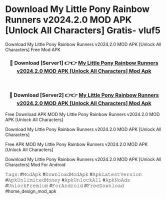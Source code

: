 # Download My Little Pony Rainbow Runners v2024.2.0 MOD APK [Unlock All Characters] Gratis- vluf5
Download My Little Pony Rainbow Runners v2024.2.0 MOD APK [Unlock All Characters] Free Mod APK

<div align="center">
<h3>🔴 Download [Server1] 👉👉 <a href="https://apk-comot.site?title=My_Little_Pony_Rainbow_Runners_v2024.2.0_MOD_APK_[Unlock_All_Characters]">My Little Pony Rainbow Runners v2024.2.0 MOD APK [Unlock All Characters] Mod Apk</a></h3><br>

<h3>🔴 Download [Server2] 👉👉 <a href="https://apk-comot.site?title=My_Little_Pony_Rainbow_Runners_v2024.2.0_MOD_APK_[Unlock_All_Characters]">My Little Pony Rainbow Runners v2024.2.0 MOD APK [Unlock All Characters] Mod Apk</a></h3>
</div>


Free Download APK MOD My Little Pony Rainbow Runners v2024.2.0 MOD APK [Unlock All Characters]

Download My Little Pony Rainbow Runners v2024.2.0 MOD APK [Unlock All Characters] 

Free APK MOD My Little Pony Rainbow Runners v2024.2.0 MOD APK [Unlock All Characters] 

Download My Little Pony Rainbow Runners v2024.2.0 MOD APK [Unlock All Characters] Mod For Android

𝚃𝚊𝚐𝚜: #𝙼𝚘𝚍𝙰𝚙𝚔 #𝙳𝚘𝚠𝚗𝚕𝚘𝚊𝚍𝙼𝚘𝚍𝙰𝚙𝚔 #𝙰𝚙𝚔𝙻𝚊𝚝𝚎𝚜𝚝𝚅𝚎𝚛𝚜𝚒𝚘𝚗 #𝙰𝚙𝚔𝚄𝚗𝚕𝚒𝚖𝚒𝚝𝚎𝚍𝙼𝚘𝚗𝚎𝚢 #𝙰𝚙𝚔𝚄𝚗𝚕𝚘𝚌𝚔𝙰𝚕𝚕 #𝙰𝚙𝚔𝙽𝚘𝙰𝚍𝚜 #𝚄𝚗𝚕𝚘𝚌𝚔𝙿𝚛𝚎𝚖𝚒𝚞𝚖 #𝙵𝚘𝚛𝙰𝚗𝚍𝚛𝚘𝚒𝚍 #𝙵𝚛𝚎𝚎𝙳𝚘𝚠𝚗𝚕𝚘𝚊𝚍 #home_design_mod_apk